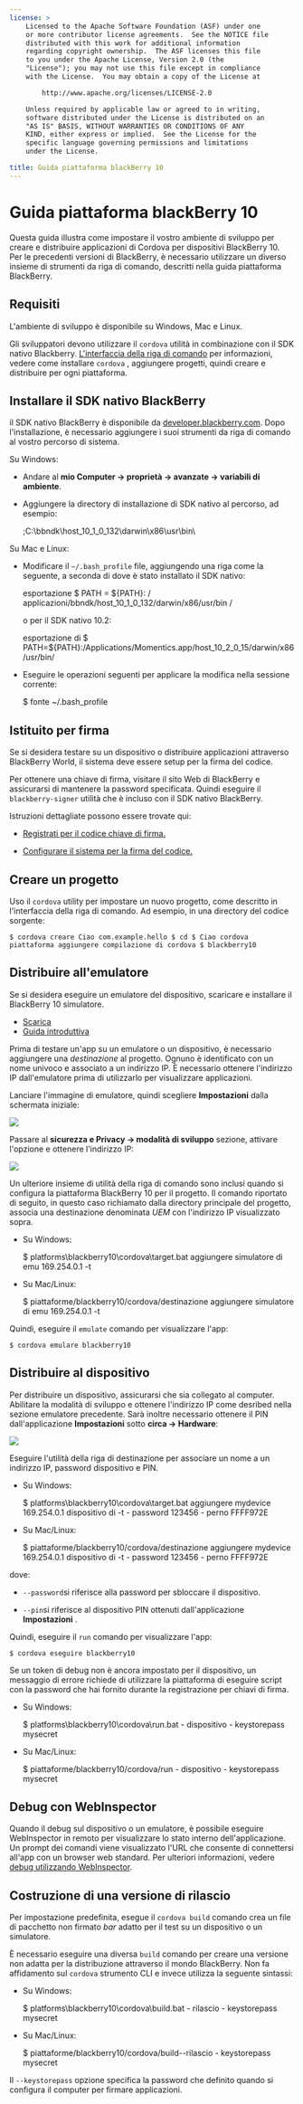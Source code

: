 ```yaml
---
license: >
    Licensed to the Apache Software Foundation (ASF) under one
    or more contributor license agreements.  See the NOTICE file
    distributed with this work for additional information
    regarding copyright ownership.  The ASF licenses this file
    to you under the Apache License, Version 2.0 (the
    "License"); you may not use this file except in compliance
    with the License.  You may obtain a copy of the License at

        http://www.apache.org/licenses/LICENSE-2.0

    Unless required by applicable law or agreed to in writing,
    software distributed under the License is distributed on an
    "AS IS" BASIS, WITHOUT WARRANTIES OR CONDITIONS OF ANY
    KIND, either express or implied.  See the License for the
    specific language governing permissions and limitations
    under the License.

title: Guida piattaforma blackBerry 10
---
```


# Guida piattaforma blackBerry 10

Questa guida illustra come impostare il vostro ambiente di sviluppo per creare e distribuire applicazioni di Cordova per dispositivi BlackBerry 10. Per le precedenti versioni di BlackBerry, è necessario utilizzare un diverso insieme di strumenti da riga di comando, descritti nella guida piattaforma BlackBerry.

## Requisiti

L'ambiente di sviluppo è disponibile su Windows, Mac e Linux.

Gli sviluppatori devono utilizzare il `cordova` utilità in combinazione con il SDK nativo Blackberry. [L'interfaccia della riga di comando](../../cli/index.html) per informazioni, vedere come installare `cordova` , aggiungere progetti, quindi creare e distribuire per ogni piattaforma.

## Installare il SDK nativo BlackBerry

il SDK nativo BlackBerry è disponibile da [developer.blackberry.com][1]. Dopo l'installazione, è necessario aggiungere i suoi strumenti da riga di comando al vostro percorso di sistema.

 [1]: http://developer.blackberry.com/native/download/

Su Windows:

*   Andare al **mio Computer → proprietà → avanzate → variabili di ambiente**.

*   Aggiungere la directory di installazione di SDK nativo al percorso, ad esempio:
    
    ;C:\bbndk\host\_10\_1\_0\_132\darwin\x86\usr\bin\

Su Mac e Linux:

*   Modificare il `~/.bash_profile` file, aggiungendo una riga come la seguente, a seconda di dove è stato installato il SDK nativo:
    
    esportazione $ PATH = ${PATH}: / applicazioni/bbndk/host\_10\_1\_0\_132/darwin/x86/usr/bin /
    
    o per il SDK nativo 10.2:
    
    esportazione di $ PATH=${PATH}:/Applications/Momentics.app/host\_10\_2\_0\_15/darwin/x86/usr/bin/

*   Eseguire le operazioni seguenti per applicare la modifica nella sessione corrente:
    
    $ fonte ~/.bash_profile

## Istituito per firma

Se si desidera testare su un dispositivo o distribuire applicazioni attraverso BlackBerry World, il sistema deve essere setup per la firma del codice.

Per ottenere una chiave di firma, visitare il sito Web di BlackBerry e assicurarsi di mantenere la password specificata. Quindi eseguire il `blackberry-signer` utilità che è incluso con il SDK nativo BlackBerry.

Istruzioni dettagliate possono essere trovate qui:

*   [Registrati per il codice chiave di firma.][2]

*   [Configurare il sistema per la firma del codice.][3]

 [2]: https://www.blackberry.com/SignedKeys/codesigning.html
 [3]: https://developer.blackberry.com/html5/documentation/signing_setup_bb10_apps_2008396_11.html

## Creare un progetto

Uso il `cordova` utility per impostare un nuovo progetto, come descritto in l'interfaccia della riga di comando. Ad esempio, in una directory del codice sorgente:

    $ cordova creare Ciao com.example.hello $ cd $ Ciao cordova piattaforma aggiungere compilazione di cordova $ blackberry10
    

## Distribuire all'emulatore

Se si desidera eseguire un emulatore del dispositivo, scaricare e installare il BlackBerry 10 simulatore.

*   [Scarica][1]
*   [Guida introduttiva][4]

 [4]: http://developer.blackberry.com/devzone/develop/simulator/blackberry_10_simulator_start.html

Prima di testare un'app su un emulatore o un dispositivo, è necessario aggiungere una *destinazione* al progetto. Ognuno è identificato con un nome univoco e associato a un indirizzo IP. È necessario ottenere l'indirizzo IP dall'emulatore prima di utilizzarlo per visualizzare applicazioni.

Lanciare l'immagine di emulatore, quindi scegliere **Impostazioni** dalla schermata iniziale:

![][5]

 [5]: img/guide/platforms/blackberry10/bb_home.png

Passare al **sicurezza e Privacy → modalità di sviluppo** sezione, attivare l'opzione e ottenere l'indirizzo IP:

![][6]

 [6]: img/guide/platforms/blackberry10/bb_devel.png

Un ulteriore insieme di utilità della riga di comando sono inclusi quando si configura la piattaforma BlackBerry 10 per il progetto. Il comando riportato di seguito, in questo caso richiamato dalla directory principale del progetto, associa una destinazione denominata *UEM* con l'indirizzo IP visualizzato sopra.

*   Su Windows:
    
    $ platforms\blackberry10\cordova\target.bat aggiungere simulatore di emu 169.254.0.1 -t

*   Su Mac/Linux:
    
    $ piattaforme/blackberry10/cordova/destinazione aggiungere simulatore di emu 169.254.0.1 -t

Quindi, eseguire il `emulate` comando per visualizzare l'app:

    $ cordova emulare blackberry10
    

## Distribuire al dispositivo

Per distribuire un dispositivo, assicurarsi che sia collegato al computer. Abilitare la modalità di sviluppo e ottenere l'indirizzo IP come desribed nella sezione emulatore precedente. Sarà inoltre necessario ottenere il PIN dall'applicazione **Impostazioni** sotto **circa → Hardware**:

![][7]

 [7]: img/guide/platforms/blackberry10/bb_pin.png

Eseguire l'utilità della riga di destinazione per associare un nome a un indirizzo IP, password dispositivo e PIN.

*   Su Windows:
    
    $ platforms\blackberry10\cordova\target.bat aggiungere mydevice 169.254.0.1 dispositivo di -t - password 123456 - perno FFFF972E

*   Su Mac/Linux:
    
    $ piattaforme/blackberry10/cordova/destinazione aggiungere mydevice 169.254.0.1 dispositivo di -t - password 123456 - perno FFFF972E

dove:

*   `--password`si riferisce alla password per sbloccare il dispositivo.

*   `--pin`si riferisce al dispositivo PIN ottenuti dall'applicazione **Impostazioni** .

Quindi, eseguire il `run` comando per visualizzare l'app:

    $ cordova eseguire blackberry10
    

Se un token di debug non è ancora impostato per il dispositivo, un messaggio di errore richiede di utilizzare la piattaforma di eseguire script con la password che hai fornito durante la registrazione per chiavi di firma.

*   Su Windows:
    
    $ platforms\blackberry10\cordova\run.bat - dispositivo - keystorepass mysecret

*   Su Mac/Linux:
    
    $ piattaforme/blackberry10/cordova/run - dispositivo - keystorepass mysecret

## Debug con WebInspector

Quando il debug sul dispositivo o un emulatore, è possibile eseguire WebInspector in remoto per visualizzare lo stato interno dell'applicazione. Un prompt dei comandi viene visualizzato l'URL che consente di connettersi all'app con un browser web standard. Per ulteriori informazioni, vedere [debug utilizzando WebInspector][8].

 [8]: http://developer.blackberry.com/html5/documentation/web_inspector_overview_1553586_11.html

## Costruzione di una versione di rilascio

Per impostazione predefinita, esegue il `cordova build` comando crea un file di pacchetto non firmato *bar* adatto per il test su un dispositivo o un simulatore.

È necessario eseguire una diversa `build` comando per creare una versione non adatta per la distribuzione attraverso il mondo BlackBerry. Non fa affidamento sul `cordova` strumento CLI e invece utilizza la seguente sintassi:

*   Su Windows:
    
    $ platforms\blackberry10\cordova\build.bat - rilascio - keystorepass mysecret

*   Su Mac/Linux:
    
    $ piattaforme/blackberry10/cordova/build--rilascio - keystorepass mysecret

Il `--keystorepass` opzione specifica la password che definito quando si configura il computer per firmare applicazioni.